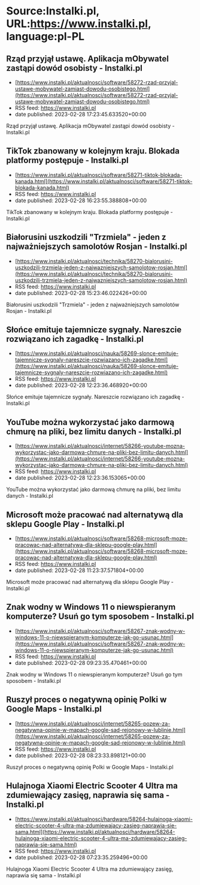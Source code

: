 # Source:Instalki.pl, URL:https://www.instalki.pl, language:pl-PL

## Rząd przyjął ustawę. Aplikacja mObywatel zastąpi dowód osobisty - Instalki.pl
 - [https://www.instalki.pl/aktualnosci/software/58272-rzad-przyjal-ustawe-mobywatel-zamiast-dowodu-osobistego.html](https://www.instalki.pl/aktualnosci/software/58272-rzad-przyjal-ustawe-mobywatel-zamiast-dowodu-osobistego.html)
 - RSS feed: https://www.instalki.pl
 - date published: 2023-02-28 17:23:45.633520+00:00

Rząd przyjął ustawę. Aplikacja mObywatel zastąpi dowód osobisty - Instalki.pl

## TikTok zbanowany w kolejnym kraju. Blokada platformy postępuje - Instalki.pl
 - [https://www.instalki.pl/aktualnosci/software/58271-tiktok-blokada-kanada.html](https://www.instalki.pl/aktualnosci/software/58271-tiktok-blokada-kanada.html)
 - RSS feed: https://www.instalki.pl
 - date published: 2023-02-28 16:23:55.388808+00:00

TikTok zbanowany w kolejnym kraju. Blokada platformy postępuje - Instalki.pl

## Białorusini uszkodzili "Trzmiela" - jeden z najważniejszych samolotów Rosjan - Instalki.pl
 - [https://www.instalki.pl/aktualnosci/technika/58270-bialorusini-uszkodzili-trzmiela-jeden-z-najwazniejszych-samolotow-rosjan.html](https://www.instalki.pl/aktualnosci/technika/58270-bialorusini-uszkodzili-trzmiela-jeden-z-najwazniejszych-samolotow-rosjan.html)
 - RSS feed: https://www.instalki.pl
 - date published: 2023-02-28 15:23:46.022426+00:00

Białorusini uszkodzili "Trzmiela" - jeden z najważniejszych samolotów Rosjan - Instalki.pl

## Słońce emituje tajemnicze sygnały. Nareszcie rozwiązano ich zagadkę - Instalki.pl
 - [https://www.instalki.pl/aktualnosci/nauka/58269-slonce-emituje-tajemnicze-sygnaly-nareszcie-rozwiazano-ich-zagadke.html](https://www.instalki.pl/aktualnosci/nauka/58269-slonce-emituje-tajemnicze-sygnaly-nareszcie-rozwiazano-ich-zagadke.html)
 - RSS feed: https://www.instalki.pl
 - date published: 2023-02-28 12:23:36.468920+00:00

Słońce emituje tajemnicze sygnały. Nareszcie rozwiązano ich zagadkę - Instalki.pl

## YouTube można wykorzystać jako darmową chmurę na pliki, bez limitu danych - Instalki.pl
 - [https://www.instalki.pl/aktualnosci/internet/58266-youtube-mozna-wykorzystac-jako-darmowa-chmure-na-pliki-bez-limitu-danych.html](https://www.instalki.pl/aktualnosci/internet/58266-youtube-mozna-wykorzystac-jako-darmowa-chmure-na-pliki-bez-limitu-danych.html)
 - RSS feed: https://www.instalki.pl
 - date published: 2023-02-28 12:23:36.153065+00:00

YouTube można wykorzystać jako darmową chmurę na pliki, bez limitu danych - Instalki.pl

## Microsoft może pracować nad alternatywą dla sklepu Google Play - Instalki.pl
 - [https://www.instalki.pl/aktualnosci/software/58268-microsoft-moze-pracowac-nad-alternatywa-dla-sklepu-google-play.html](https://www.instalki.pl/aktualnosci/software/58268-microsoft-moze-pracowac-nad-alternatywa-dla-sklepu-google-play.html)
 - RSS feed: https://www.instalki.pl
 - date published: 2023-02-28 11:23:37.571804+00:00

Microsoft może pracować nad alternatywą dla sklepu Google Play - Instalki.pl

## Znak wodny w Windows 11 o niewspieranym komputerze? Usuń go tym sposobem - Instalki.pl
 - [https://www.instalki.pl/aktualnosci/software/58267-znak-wodny-w-windows-11-o-niewspieranym-komputerze-jak-go-usunac.html](https://www.instalki.pl/aktualnosci/software/58267-znak-wodny-w-windows-11-o-niewspieranym-komputerze-jak-go-usunac.html)
 - RSS feed: https://www.instalki.pl
 - date published: 2023-02-28 09:23:35.470461+00:00

Znak wodny w Windows 11 o niewspieranym komputerze? Usuń go tym sposobem - Instalki.pl

## Ruszył proces o negatywną opinię Polki w Google Maps - Instalki.pl
 - [https://www.instalki.pl/aktualnosci/internet/58265-pozew-za-negatywna-opinie-w-mapach-google-sad-rejonowy-w-lublinie.html](https://www.instalki.pl/aktualnosci/internet/58265-pozew-za-negatywna-opinie-w-mapach-google-sad-rejonowy-w-lublinie.html)
 - RSS feed: https://www.instalki.pl
 - date published: 2023-02-28 08:23:33.898121+00:00

Ruszył proces o negatywną opinię Polki w Google Maps - Instalki.pl

## Hulajnoga Xiaomi Electric Scooter 4 Ultra ma zdumiewający zasięg, naprawia się sama - Instalki.pl
 - [https://www.instalki.pl/aktualnosci/hardware/58264-hulajnoga-xiaomi-electric-scooter-4-ultra-ma-zdumiewajacy-zasieg-naprawia-sie-sama.html](https://www.instalki.pl/aktualnosci/hardware/58264-hulajnoga-xiaomi-electric-scooter-4-ultra-ma-zdumiewajacy-zasieg-naprawia-sie-sama.html)
 - RSS feed: https://www.instalki.pl
 - date published: 2023-02-28 07:23:35.259496+00:00

Hulajnoga Xiaomi Electric Scooter 4 Ultra ma zdumiewający zasięg, naprawia się sama - Instalki.pl

